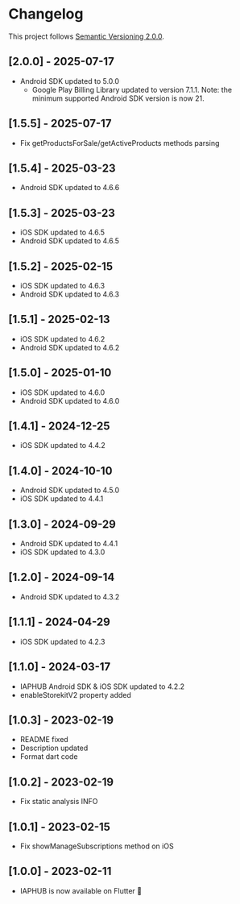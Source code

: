 # Changelog
This project follows [Semantic Versioning 2.0.0](https://semver.org/spec/v2.0.0.html).

## [2.0.0] - 2025-07-17
- Android SDK updated to 5.0.0
  - Google Play Billing Library updated to version 7.1.1.
    Note: the minimum supported Android SDK version is now 21.

## [1.5.5] - 2025-07-17
- Fix getProductsForSale/getActiveProducts methods parsing

## [1.5.4] - 2025-03-23
- Android SDK updated to 4.6.6

## [1.5.3] - 2025-03-23
- iOS SDK updated to 4.6.5
- Android SDK updated to 4.6.5

## [1.5.2] - 2025-02-15
- iOS SDK updated to 4.6.3
- Android SDK updated to 4.6.3

## [1.5.1] - 2025-02-13
- iOS SDK updated to 4.6.2
- Android SDK updated to 4.6.2

## [1.5.0] - 2025-01-10
- iOS SDK updated to 4.6.0
- Android SDK updated to 4.6.0

## [1.4.1] - 2024-12-25
- iOS SDK updated to 4.4.2

## [1.4.0] - 2024-10-10
- Android SDK updated to 4.5.0
- iOS SDK updated to 4.4.1

## [1.3.0] - 2024-09-29
- Android SDK updated to 4.4.1
- iOS SDK updated to 4.3.0

## [1.2.0] - 2024-09-14
- Android SDK updated to 4.3.2

## [1.1.1] - 2024-04-29
- iOS SDK updated to 4.2.3

## [1.1.0] - 2024-03-17
- IAPHUB Android SDK & iOS SDK updated to 4.2.2
- enableStorekitV2 property added

## [1.0.3] - 2023-02-19
- README fixed
- Description updated
- Format dart code

## [1.0.2] - 2023-02-19
- Fix static analysis INFO

## [1.0.1] - 2023-02-15
- Fix showManageSubscriptions method on iOS

## [1.0.0] - 2023-02-11
- IAPHUB is now available on Flutter 🥳